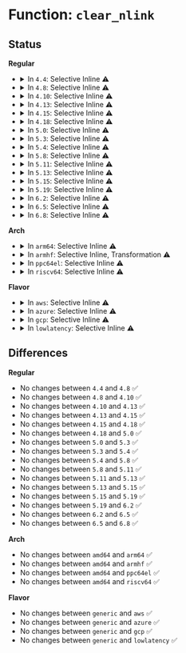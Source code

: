 # Function: <code>clear_nlink</code>

## Status
<b>Regular</b>
<ul>
<li>
<details>
<summary>In <code>4.4</code>: Selective Inline ⚠️</summary>

```c
void clear_nlink(struct inode *inode);
```

**Collision:** Unique Global

**Inline:** Selective

**Transformation:** False

**Instances:**

```
In fs/inode.c (ffffffff8122779d)
Location: fs/inode.c:288
Inline: True
Direct callers:
  - mm/shmem.c:__shmem_file_setup
  - fs/ext4/ialloc.c:__ext4_new_inode
  - fs/ext4/namei.c:ext4_mkdir
  - fs/ext4/namei.c:ext4_rename
  - fs/ext4/namei.c:ext4_symlink
  - fs/ext4/migrate.c:ext4_ext_migrate
  - fs/hugetlbfs/inode.c:hugetlb_file_setup
  - fs/fat/namei_vfat.c:vfat_rmdir
  - fs/fat/namei_vfat.c:vfat_unlink
  - fs/ecryptfs/inode.c:ecryptfs_rmdir
  - fs/fuse/dir.c:fuse_reverse_inval_entry
```
**Symbols:**

```
ffffffff81227af0-ffffffff81227b15: clear_nlink (STB_GLOBAL)
```
</details>
</li>
<li>
<details>
<summary>In <code>4.8</code>: Selective Inline ⚠️</summary>

```c
void clear_nlink(struct inode *inode);
```

**Collision:** Unique Global

**Inline:** Selective

**Transformation:** False

**Instances:**

```
In fs/inode.c (ffffffff8124ff2d)
Location: fs/inode.c:295
Inline: True
Direct callers:
  - mm/shmem.c:__shmem_file_setup
  - fs/ext4/ialloc.c:__ext4_new_inode
  - fs/ext4/namei.c:ext4_rename
  - fs/ext4/namei.c:ext4_symlink
  - fs/ext4/namei.c:ext4_mkdir
  - fs/ext4/migrate.c:ext4_ext_migrate
  - fs/hugetlbfs/inode.c:hugetlb_file_setup
  - fs/fat/namei_vfat.c:vfat_unlink
  - fs/fat/namei_vfat.c:vfat_rmdir
  - fs/ecryptfs/inode.c:ecryptfs_rmdir
  - fs/fuse/dir.c:fuse_reverse_inval_entry
```
**Symbols:**

```
ffffffff81250220-ffffffff81250245: clear_nlink (STB_GLOBAL)
```
</details>
</li>
<li>
<details>
<summary>In <code>4.10</code>: Selective Inline ⚠️</summary>

```c
void clear_nlink(struct inode *inode);
```

**Collision:** Unique Global

**Inline:** Selective

**Transformation:** False

**Instances:**

```
In fs/inode.c (ffffffff81262fcd)
Location: fs/inode.c:297
Inline: True
Direct callers:
  - mm/shmem.c:__shmem_file_setup
  - fs/ext4/ialloc.c:__ext4_new_inode
  - fs/ext4/namei.c:ext4_rename
  - fs/ext4/namei.c:ext4_symlink
  - fs/ext4/namei.c:ext4_mkdir
  - fs/ext4/migrate.c:ext4_ext_migrate
  - fs/hugetlbfs/inode.c:hugetlb_file_setup
  - fs/fat/namei_vfat.c:vfat_unlink
  - fs/fat/namei_vfat.c:vfat_rmdir
  - fs/ecryptfs/inode.c:ecryptfs_rmdir
  - fs/fuse/dir.c:fuse_reverse_inval_entry
```
**Symbols:**

```
ffffffff812631f0-ffffffff81263215: clear_nlink (STB_GLOBAL)
```
</details>
</li>
<li>
<details>
<summary>In <code>4.13</code>: Selective Inline ⚠️</summary>

```c
void clear_nlink(struct inode *inode);
```

**Collision:** Unique Global

**Inline:** Selective

**Transformation:** False

**Instances:**

```
In fs/inode.c (ffffffff81270870)
Location: fs/inode.c:298
Inline: True
Direct callers:
  - fs/ext4/ialloc.c:__ext4_new_inode
  - fs/ext4/migrate.c:ext4_ext_migrate
  - fs/ext4/namei.c:ext4_rename
  - fs/ext4/namei.c:ext4_symlink
  - fs/ext4/namei.c:ext4_mkdir
  - fs/ext4/xattr.c:ext4_xattr_inode_update_ref
  - fs/hugetlbfs/inode.c:hugetlb_file_setup
  - fs/fat/namei_vfat.c:vfat_unlink
  - fs/fat/namei_vfat.c:vfat_rmdir
  - fs/ecryptfs/inode.c:ecryptfs_rmdir
  - fs/fuse/dir.c:fuse_reverse_inval_entry
```
**Symbols:**

```
ffffffff81270a00-ffffffff81270a25: clear_nlink (STB_GLOBAL)
```
</details>
</li>
<li>
<details>
<summary>In <code>4.15</code>: Selective Inline ⚠️</summary>

```c
void clear_nlink(struct inode *inode);
```

**Collision:** Unique Global

**Inline:** Selective

**Transformation:** False

**Instances:**

```
In fs/inode.c (ffffffff812931b0)
Location: fs/inode.c:298
Inline: True
Direct callers:
  - fs/ext4/ialloc.c:__ext4_new_inode
  - fs/ext4/migrate.c:ext4_ext_migrate
  - fs/ext4/namei.c:ext4_rename
  - fs/ext4/namei.c:ext4_symlink
  - fs/ext4/namei.c:ext4_mkdir
  - fs/ext4/xattr.c:ext4_xattr_inode_update_ref
  - fs/hugetlbfs/inode.c:hugetlb_file_setup
  - fs/fat/namei_vfat.c:vfat_unlink
  - fs/fat/namei_vfat.c:vfat_rmdir
  - fs/ecryptfs/inode.c:ecryptfs_rmdir
  - fs/fuse/dir.c:fuse_reverse_inval_entry
```
**Symbols:**

```
ffffffff81293330-ffffffff81293357: clear_nlink (STB_GLOBAL)
```
</details>
</li>
<li>
<details>
<summary>In <code>4.18</code>: Selective Inline ⚠️</summary>

```c
void clear_nlink(struct inode *inode);
```

**Collision:** Unique Global

**Inline:** Selective

**Transformation:** False

**Instances:**

```
In fs/inode.c (ffffffff812b8e20)
Location: fs/inode.c:300
Inline: True
Direct callers:
  - fs/ext4/ialloc.c:__ext4_new_inode
  - fs/ext4/migrate.c:ext4_ext_migrate
  - fs/ext4/namei.c:ext4_rename
  - fs/ext4/namei.c:ext4_symlink
  - fs/ext4/namei.c:ext4_mkdir
  - fs/ext4/xattr.c:ext4_xattr_inode_update_ref
  - fs/hugetlbfs/inode.c:hugetlb_file_setup
  - fs/fat/namei_vfat.c:vfat_unlink
  - fs/fat/namei_vfat.c:vfat_rmdir
  - fs/ecryptfs/inode.c:ecryptfs_rmdir
  - fs/fuse/dir.c:fuse_reverse_inval_entry
```
**Symbols:**

```
ffffffff812b9040-ffffffff812b9066: clear_nlink (STB_GLOBAL)
```
</details>
</li>
<li>
<details>
<summary>In <code>5.0</code>: Selective Inline ⚠️</summary>

```c
void clear_nlink(struct inode *inode);
```

**Collision:** Unique Global

**Inline:** Selective

**Transformation:** False

**Instances:**

```
In fs/inode.c (ffffffff812cdf60)
Location: fs/inode.c:300
Inline: True
Direct callers:
  - fs/ext4/ialloc.c:__ext4_new_inode
  - fs/ext4/migrate.c:ext4_ext_migrate
  - fs/ext4/namei.c:ext4_rename
  - fs/ext4/namei.c:ext4_symlink
  - fs/ext4/namei.c:ext4_mkdir
  - fs/ext4/xattr.c:ext4_xattr_inode_update_ref
  - fs/hugetlbfs/inode.c:hugetlb_file_setup
  - fs/fat/namei_vfat.c:vfat_unlink
  - fs/fat/namei_vfat.c:vfat_rmdir
  - fs/ecryptfs/inode.c:ecryptfs_rmdir
  - fs/fuse/dir.c:fuse_reverse_inval_entry
```
**Symbols:**

```
ffffffff812ce180-ffffffff812ce1a6: clear_nlink (STB_GLOBAL)
```
</details>
</li>
<li>
<details>
<summary>In <code>5.3</code>: Selective Inline ⚠️</summary>

```c
void clear_nlink(struct inode *inode);
```

**Collision:** Unique Global

**Inline:** Selective

**Transformation:** False

**Instances:**

```
In fs/inode.c (ffffffff812eada0)
Location: fs/inode.c:313
Inline: True
Direct callers:
  - fs/ext4/ialloc.c:__ext4_new_inode
  - fs/ext4/migrate.c:ext4_ext_migrate
  - fs/ext4/namei.c:ext4_rename
  - fs/ext4/namei.c:ext4_symlink
  - fs/ext4/namei.c:ext4_mkdir
  - fs/ext4/xattr.c:ext4_xattr_inode_update_ref
  - fs/hugetlbfs/inode.c:hugetlb_file_setup
  - fs/fat/namei_vfat.c:vfat_unlink
  - fs/fat/namei_vfat.c:vfat_rmdir
  - fs/ecryptfs/inode.c:ecryptfs_rmdir
  - fs/fuse/dir.c:fuse_reverse_inval_entry
```
**Symbols:**

```
ffffffff812eb040-ffffffff812eb065: clear_nlink (STB_GLOBAL)
```
</details>
</li>
<li>
<details>
<summary>In <code>5.4</code>: Selective Inline ⚠️</summary>

```c
void clear_nlink(struct inode *inode);
```

**Collision:** Unique Global

**Inline:** Selective

**Transformation:** False

**Instances:**

```
In fs/inode.c (ffffffff812fc8d0)
Location: fs/inode.c:317
Inline: True
Direct callers:
  - fs/ext4/ialloc.c:__ext4_new_inode
  - fs/ext4/migrate.c:ext4_ext_migrate
  - fs/ext4/namei.c:ext4_rename
  - fs/ext4/namei.c:ext4_symlink
  - fs/ext4/namei.c:ext4_mkdir
  - fs/ext4/xattr.c:ext4_xattr_inode_update_ref
  - fs/hugetlbfs/inode.c:hugetlb_file_setup
  - fs/fat/namei_vfat.c:vfat_unlink
  - fs/fat/namei_vfat.c:vfat_rmdir
  - fs/ecryptfs/inode.c:ecryptfs_rmdir
  - fs/fuse/dir.c:fuse_reverse_inval_entry
```
**Symbols:**

```
ffffffff812fcb80-ffffffff812fcba5: clear_nlink (STB_GLOBAL)
```
</details>
</li>
<li>
<details>
<summary>In <code>5.8</code>: Selective Inline ⚠️</summary>

```c
void clear_nlink(struct inode *inode);
```

**Collision:** Unique Global

**Inline:** Selective

**Transformation:** False

**Instances:**

```
In fs/inode.c (ffffffff81335170)
Location: fs/inode.c:318
Inline: True
Direct callers:
  - fs/libfs.c:simple_recursive_removal
  - fs/ext4/ialloc.c:__ext4_new_inode
  - fs/ext4/migrate.c:ext4_ext_migrate
  - fs/ext4/namei.c:ext4_rename
  - fs/ext4/namei.c:ext4_symlink
  - fs/ext4/namei.c:ext4_mkdir
  - fs/ext4/xattr.c:ext4_xattr_inode_update_ref
  - fs/hugetlbfs/inode.c:hugetlb_file_setup
  - fs/fat/namei_vfat.c:vfat_unlink
  - fs/fat/namei_vfat.c:vfat_rmdir
  - fs/ecryptfs/inode.c:ecryptfs_rmdir
  - fs/fuse/dir.c:fuse_reverse_inval_entry
  - fs/fuse/dir.c:fuse_rmdir
```
**Symbols:**

```
ffffffff813353f0-ffffffff81335415: clear_nlink (STB_GLOBAL)
```
</details>
</li>
<li>
<details>
<summary>In <code>5.11</code>: Selective Inline ⚠️</summary>

```c
void clear_nlink(struct inode *inode);
```

**Collision:** Unique Global

**Inline:** Selective

**Transformation:** False

**Instances:**

```
In fs/inode.c (ffffffff81340ae0)
Location: fs/inode.c:319
Inline: True
Direct callers:
  - fs/libfs.c:simple_recursive_removal
  - fs/ext4/ialloc.c:__ext4_new_inode
  - fs/ext4/migrate.c:ext4_ext_migrate
  - fs/ext4/namei.c:ext4_rename
  - fs/ext4/namei.c:ext4_symlink
  - fs/ext4/namei.c:ext4_mkdir
  - fs/ext4/xattr.c:ext4_xattr_inode_update_ref
  - fs/hugetlbfs/inode.c:hugetlb_file_setup
  - fs/fat/namei_vfat.c:vfat_unlink
  - fs/fat/namei_vfat.c:vfat_rmdir
  - fs/ecryptfs/inode.c:ecryptfs_rmdir
  - fs/fuse/dir.c:fuse_reverse_inval_entry
  - fs/fuse/dir.c:fuse_rmdir
```
**Symbols:**

```
ffffffff81340d60-ffffffff81340d85: clear_nlink (STB_GLOBAL)
```
</details>
</li>
<li>
<details>
<summary>In <code>5.13</code>: Selective Inline ⚠️</summary>

```c
void clear_nlink(struct inode *inode);
```

**Collision:** Unique Global

**Inline:** Selective

**Transformation:** False

**Instances:**

```
In fs/inode.c (ffffffff81346f60)
Location: fs/inode.c:319
Inline: True
Direct callers:
  - fs/libfs.c:simple_recursive_removal
  - fs/ext4/ialloc.c:__ext4_new_inode
  - fs/ext4/migrate.c:ext4_ext_migrate
  - fs/ext4/namei.c:ext4_rename
  - fs/ext4/namei.c:ext4_symlink
  - fs/ext4/namei.c:ext4_mkdir
  - fs/ext4/xattr.c:ext4_xattr_inode_update_ref
  - fs/hugetlbfs/inode.c:hugetlb_file_setup
  - fs/fat/namei_vfat.c:vfat_unlink
  - fs/fat/namei_vfat.c:vfat_rmdir
  - fs/ecryptfs/inode.c:ecryptfs_rmdir
  - fs/fuse/dir.c:fuse_reverse_inval_entry
  - fs/fuse/dir.c:fuse_rmdir
```
**Symbols:**

```
ffffffff81347150-ffffffff81347175: clear_nlink (STB_GLOBAL)
```
</details>
</li>
<li>
<details>
<summary>In <code>5.15</code>: Selective Inline ⚠️</summary>

```c
void clear_nlink(struct inode *inode);
```

**Collision:** Unique Global

**Inline:** Selective

**Transformation:** False

**Instances:**

```
In fs/inode.c (ffffffff813949c0)
Location: fs/inode.c:323
Inline: True
Direct callers:
  - fs/libfs.c:simple_recursive_removal
  - fs/ext4/ialloc.c:__ext4_new_inode
  - fs/ext4/migrate.c:ext4_ext_migrate
  - fs/ext4/namei.c:ext4_rename
  - fs/ext4/namei.c:ext4_symlink
  - fs/ext4/namei.c:ext4_mkdir
  - fs/ext4/xattr.c:ext4_xattr_inode_update_ref
  - fs/hugetlbfs/inode.c:hugetlb_file_setup
  - fs/fat/namei_vfat.c:vfat_unlink
  - fs/fat/namei_vfat.c:vfat_rmdir
  - fs/ecryptfs/inode.c:ecryptfs_rmdir
  - fs/fuse/dir.c:fuse_reverse_inval_entry
  - fs/fuse/dir.c:fuse_rmdir
```
**Symbols:**

```
ffffffff81394bb0-ffffffff81394bd5: clear_nlink (STB_GLOBAL)
```
</details>
</li>
<li>
<details>
<summary>In <code>5.19</code>: Selective Inline ⚠️</summary>

```c
void clear_nlink(struct inode *inode);
```

**Collision:** Unique Global

**Inline:** Selective

**Transformation:** False

**Instances:**

```
In fs/inode.c (ffffffff81416ba0)
Location: fs/inode.c:347
Inline: True
Direct callers:
  - fs/libfs.c:simple_recursive_removal
  - fs/ext4/ialloc.c:__ext4_new_inode
  - fs/ext4/migrate.c:ext4_ext_migrate
  - fs/ext4/namei.c:ext4_rename
  - fs/ext4/namei.c:ext4_symlink
  - fs/ext4/namei.c:ext4_rmdir
  - fs/ext4/namei.c:ext4_mkdir
  - fs/ext4/xattr.c:ext4_xattr_inode_update_ref
  - fs/hugetlbfs/inode.c:hugetlb_file_setup
  - fs/fat/namei_vfat.c:vfat_unlink
  - fs/fat/namei_vfat.c:vfat_rmdir
  - fs/ecryptfs/inode.c:ecryptfs_rmdir
  - fs/fuse/dir.c:fuse_reverse_inval_entry
  - fs/fuse/dir.c:fuse_entry_unlinked
```
**Symbols:**

```
ffffffff81416ea0-ffffffff81416ecd: clear_nlink (STB_GLOBAL)
```
</details>
</li>
<li>
<details>
<summary>In <code>6.2</code>: Selective Inline ⚠️</summary>

```c
void clear_nlink(struct inode *inode);
```

**Collision:** Unique Global

**Inline:** Selective

**Transformation:** False

**Instances:**

```
In fs/inode.c (ffffffff814a2030)
Location: fs/inode.c:345
Inline: True
Direct callers:
  - fs/libfs.c:simple_recursive_removal
  - fs/ext4/ialloc.c:__ext4_new_inode
  - fs/ext4/migrate.c:ext4_ext_migrate
  - fs/ext4/namei.c:ext4_rename
  - fs/ext4/namei.c:ext4_symlink
  - fs/ext4/namei.c:ext4_rmdir
  - fs/ext4/namei.c:ext4_mkdir
  - fs/ext4/xattr.c:ext4_xattr_inode_update_ref
  - fs/hugetlbfs/inode.c:hugetlb_file_setup
  - fs/fat/namei_vfat.c:vfat_unlink
  - fs/fat/namei_vfat.c:vfat_rmdir
  - fs/ecryptfs/inode.c:ecryptfs_rmdir
  - fs/fuse/dir.c:fuse_reverse_inval_entry
  - fs/fuse/dir.c:fuse_entry_unlinked
```
**Symbols:**

```
ffffffff814a2210-ffffffff814a223d: clear_nlink (STB_GLOBAL)
```
</details>
</li>
<li>
<details>
<summary>In <code>6.5</code>: Selective Inline ⚠️</summary>

```c
void clear_nlink(struct inode *inode);
```

**Collision:** Unique Global

**Inline:** Selective

**Transformation:** False

**Instances:**

```
In fs/inode.c (ffffffff814d71c0)
Location: fs/inode.c:345
Inline: True
Direct callers:
  - fs/libfs.c:simple_recursive_removal
  - fs/ext4/ialloc.c:__ext4_new_inode
  - fs/ext4/migrate.c:ext4_ext_migrate
  - fs/ext4/namei.c:ext4_rename
  - fs/ext4/namei.c:ext4_symlink
  - fs/ext4/namei.c:ext4_rmdir
  - fs/ext4/namei.c:ext4_mkdir
  - fs/ext4/xattr.c:ext4_xattr_inode_update_ref
  - fs/hugetlbfs/inode.c:hugetlb_file_setup
  - fs/fat/namei_vfat.c:vfat_unlink
  - fs/fat/namei_vfat.c:vfat_rmdir
  - fs/ecryptfs/inode.c:ecryptfs_rmdir
  - fs/fuse/dir.c:fuse_reverse_inval_entry
  - fs/fuse/dir.c:fuse_entry_unlinked
```
**Symbols:**

```
ffffffff814d7440-ffffffff814d746d: clear_nlink (STB_GLOBAL)
```
</details>
</li>
<li>
<details>
<summary>In <code>6.8</code>: Selective Inline ⚠️</summary>

```c
void clear_nlink(struct inode *inode);
```

**Collision:** Unique Global

**Inline:** Selective

**Transformation:** False

**Instances:**

```
In fs/inode.c (ffffffff81509540)
Location: fs/inode.c:346
Inline: True
Direct callers:
  - fs/libfs.c:simple_recursive_removal
  - fs/ext4/ialloc.c:__ext4_new_inode
  - fs/ext4/migrate.c:ext4_ext_migrate
  - fs/ext4/namei.c:ext4_rename
  - fs/ext4/namei.c:ext4_symlink
  - fs/ext4/namei.c:ext4_rmdir
  - fs/ext4/namei.c:ext4_mkdir
  - fs/ext4/xattr.c:ext4_xattr_inode_update_ref
  - fs/hugetlbfs/inode.c:hugetlb_file_setup
  - fs/fat/namei_vfat.c:vfat_unlink
  - fs/fat/namei_vfat.c:vfat_rmdir
  - fs/ecryptfs/inode.c:ecryptfs_rmdir
  - fs/fuse/dir.c:fuse_reverse_inval_entry
  - fs/fuse/dir.c:fuse_entry_unlinked
```
**Symbols:**

```
ffffffff81509750-ffffffff8150977d: clear_nlink (STB_GLOBAL)
```
</details>
</li>
</ul>
<b>Arch</b>
<ul>
<li>
<details>
<summary>In <code>arm64</code>: Selective Inline ⚠️</summary>

```c
void clear_nlink(struct inode *inode);
```

**Collision:** Unique Global

**Inline:** Selective

**Transformation:** False

**Instances:**

```
In fs/inode.c (ffff8000103ac6b8)
Location: fs/inode.c:317
Inline: True
Direct callers:
  - fs/ext4/ialloc.c:__ext4_new_inode
  - fs/ext4/migrate.c:ext4_ext_migrate
  - fs/ext4/namei.c:ext4_rename
  - fs/ext4/namei.c:ext4_symlink
  - fs/ext4/namei.c:ext4_mkdir
  - fs/ext4/xattr.c:ext4_xattr_inode_update_ref
  - fs/hugetlbfs/inode.c:hugetlb_file_setup
  - fs/fat/namei_vfat.c:vfat_unlink
  - fs/fat/namei_vfat.c:vfat_rmdir
  - fs/ecryptfs/inode.c:ecryptfs_rmdir
  - fs/fuse/dir.c:fuse_reverse_inval_entry
```
**Symbols:**

```
ffff8000103ac6b8-ffff8000103ac720: clear_nlink (STB_GLOBAL)
```
</details>
</li>
<li>
<details>
<summary>In <code>armhf</code>: Selective Inline, Transformation ⚠️</summary>

```c
void clear_nlink(struct inode *inode);
```

**Collision:** Unique Global

**Inline:** Selective

**Transformation:** True

**Instances:**

```
In fs/inode.c (c058d634)
Location: fs/inode.c:317
Inline: True
Direct callers:
  - fs/ext4/ialloc.c:__ext4_new_inode
  - fs/ext4/migrate.c:ext4_ext_migrate
  - fs/ext4/namei.c:ext4_rename
  - fs/ext4/namei.c:ext4_symlink
  - fs/ext4/namei.c:ext4_mkdir
  - fs/ext4/xattr.c:ext4_xattr_inode_update_ref
  - fs/fat/namei_vfat.c:vfat_unlink
  - fs/fat/namei_vfat.c:vfat_rmdir
  - fs/ecryptfs/inode.c:ecryptfs_rmdir
  - fs/fuse/dir.c:fuse_reverse_inval_entry
```
**Symbols:**

```
c058d634-c058d674: clear_nlink.part.0 (STB_LOCAL)
c058d674-c058d69c: clear_nlink (STB_GLOBAL)
```
</details>
</li>
<li>
<details>
<summary>In <code>ppc64el</code>: Selective Inline ⚠️</summary>

```c
void clear_nlink(struct inode *inode);
```

**Collision:** Unique Global

**Inline:** Selective

**Transformation:** False

**Instances:**

```
In fs/inode.c (c0000000004a7954)
Location: fs/inode.c:317
Inline: True
Direct callers:
  - fs/ext4/ialloc.c:__ext4_new_inode
  - fs/ext4/migrate.c:ext4_ext_migrate
  - fs/ext4/namei.c:ext4_rename
  - fs/ext4/namei.c:ext4_symlink
  - fs/ext4/namei.c:ext4_mkdir
  - fs/ext4/xattr.c:ext4_xattr_inode_update_ref
  - fs/hugetlbfs/inode.c:hugetlb_file_setup
  - fs/fat/namei_vfat.c:vfat_unlink
  - fs/fat/namei_vfat.c:vfat_rmdir
  - fs/ecryptfs/inode.c:ecryptfs_rmdir
  - fs/fuse/dir.c:fuse_reverse_inval_entry
```
**Symbols:**

```
c0000000004a84f0-c0000000004a8528: clear_nlink (STB_GLOBAL)
```
</details>
</li>
<li>
<details>
<summary>In <code>riscv64</code>: Selective Inline ⚠️</summary>

```c
void clear_nlink(struct inode *inode);
```

**Collision:** Unique Global

**Inline:** Selective

**Transformation:** False

**Instances:**

```
In fs/inode.c (ffffffe0002708f6)
Location: fs/inode.c:317
Inline: True
Direct callers:
  - fs/ext4/ialloc.c:__ext4_new_inode
  - fs/ext4/migrate.c:ext4_ext_migrate
  - fs/ext4/namei.c:ext4_rename
  - fs/ext4/namei.c:ext4_symlink
  - fs/ext4/namei.c:ext4_mkdir
  - fs/ext4/xattr.c:ext4_xattr_inode_update_ref
  - fs/hugetlbfs/inode.c:hugetlb_file_setup
  - fs/fat/namei_vfat.c:vfat_unlink
  - fs/fat/namei_vfat.c:vfat_rmdir
  - fs/ecryptfs/inode.c:ecryptfs_rmdir
  - fs/fuse/dir.c:fuse_reverse_inval_entry
```
**Symbols:**

```
ffffffe0002708f6-ffffffe00027092a: clear_nlink (STB_GLOBAL)
```
</details>
</li>
</ul>
<b>Flavor</b>
<ul>
<li>
<details>
<summary>In <code>aws</code>: Selective Inline ⚠️</summary>

```c
void clear_nlink(struct inode *inode);
```

**Collision:** Unique Global

**Inline:** Selective

**Transformation:** False

**Instances:**

```
In fs/inode.c (ffffffff812f4eb0)
Location: fs/inode.c:317
Inline: True
Direct callers:
  - fs/ext4/ialloc.c:__ext4_new_inode
  - fs/ext4/migrate.c:ext4_ext_migrate
  - fs/ext4/namei.c:ext4_rename
  - fs/ext4/namei.c:ext4_symlink
  - fs/ext4/namei.c:ext4_mkdir
  - fs/ext4/xattr.c:ext4_xattr_inode_update_ref
  - fs/hugetlbfs/inode.c:hugetlb_file_setup
  - fs/fat/namei_vfat.c:vfat_unlink
  - fs/fat/namei_vfat.c:vfat_rmdir
  - fs/ecryptfs/inode.c:ecryptfs_rmdir
  - fs/fuse/dir.c:fuse_reverse_inval_entry
```
**Symbols:**

```
ffffffff812f5160-ffffffff812f5185: clear_nlink (STB_GLOBAL)
```
</details>
</li>
<li>
<details>
<summary>In <code>azure</code>: Selective Inline ⚠️</summary>

```c
void clear_nlink(struct inode *inode);
```

**Collision:** Unique Global

**Inline:** Selective

**Transformation:** False

**Instances:**

```
In fs/inode.c (ffffffff812e5ad0)
Location: fs/inode.c:317
Inline: True
Direct callers:
  - fs/ext4/ialloc.c:__ext4_new_inode
  - fs/ext4/migrate.c:ext4_ext_migrate
  - fs/ext4/namei.c:ext4_rename
  - fs/ext4/namei.c:ext4_symlink
  - fs/ext4/namei.c:ext4_mkdir
  - fs/ext4/xattr.c:ext4_xattr_inode_update_ref
  - fs/hugetlbfs/inode.c:hugetlb_file_setup
  - fs/fat/namei_vfat.c:vfat_unlink
  - fs/fat/namei_vfat.c:vfat_rmdir
  - fs/ecryptfs/inode.c:ecryptfs_rmdir
  - fs/fuse/dir.c:fuse_reverse_inval_entry
```
**Symbols:**

```
ffffffff812e5d80-ffffffff812e5da5: clear_nlink (STB_GLOBAL)
```
</details>
</li>
<li>
<details>
<summary>In <code>gcp</code>: Selective Inline ⚠️</summary>

```c
void clear_nlink(struct inode *inode);
```

**Collision:** Unique Global

**Inline:** Selective

**Transformation:** False

**Instances:**

```
In fs/inode.c (ffffffff812f2cc0)
Location: fs/inode.c:317
Inline: True
Direct callers:
  - fs/ext4/ialloc.c:__ext4_new_inode
  - fs/ext4/migrate.c:ext4_ext_migrate
  - fs/ext4/namei.c:ext4_rename
  - fs/ext4/namei.c:ext4_symlink
  - fs/ext4/namei.c:ext4_mkdir
  - fs/ext4/xattr.c:ext4_xattr_inode_update_ref
  - fs/hugetlbfs/inode.c:hugetlb_file_setup
  - fs/fat/namei_vfat.c:vfat_unlink
  - fs/fat/namei_vfat.c:vfat_rmdir
  - fs/ecryptfs/inode.c:ecryptfs_rmdir
  - fs/fuse/dir.c:fuse_reverse_inval_entry
```
**Symbols:**

```
ffffffff812f2f70-ffffffff812f2f95: clear_nlink (STB_GLOBAL)
```
</details>
</li>
<li>
<details>
<summary>In <code>lowlatency</code>: Selective Inline ⚠️</summary>

```c
void clear_nlink(struct inode *inode);
```

**Collision:** Unique Global

**Inline:** Selective

**Transformation:** False

**Instances:**

```
In fs/inode.c (ffffffff813043d0)
Location: fs/inode.c:317
Inline: True
Direct callers:
  - fs/ext4/ialloc.c:__ext4_new_inode
  - fs/ext4/migrate.c:ext4_ext_migrate
  - fs/ext4/namei.c:ext4_rename
  - fs/ext4/namei.c:ext4_symlink
  - fs/ext4/namei.c:ext4_mkdir
  - fs/ext4/xattr.c:ext4_xattr_inode_update_ref
  - fs/hugetlbfs/inode.c:hugetlb_file_setup
  - fs/fat/namei_vfat.c:vfat_unlink
  - fs/fat/namei_vfat.c:vfat_rmdir
  - fs/ecryptfs/inode.c:ecryptfs_rmdir
  - fs/fuse/dir.c:fuse_reverse_inval_entry
```
**Symbols:**

```
ffffffff813048a0-ffffffff813048c5: clear_nlink (STB_GLOBAL)
```
</details>
</li>
</ul>

## Differences
<b>Regular</b>
<ul>
<li>
No changes between <code>4.4</code> and <code>4.8</code> ✅
</li>
<li>
No changes between <code>4.8</code> and <code>4.10</code> ✅
</li>
<li>
No changes between <code>4.10</code> and <code>4.13</code> ✅
</li>
<li>
No changes between <code>4.13</code> and <code>4.15</code> ✅
</li>
<li>
No changes between <code>4.15</code> and <code>4.18</code> ✅
</li>
<li>
No changes between <code>4.18</code> and <code>5.0</code> ✅
</li>
<li>
No changes between <code>5.0</code> and <code>5.3</code> ✅
</li>
<li>
No changes between <code>5.3</code> and <code>5.4</code> ✅
</li>
<li>
No changes between <code>5.4</code> and <code>5.8</code> ✅
</li>
<li>
No changes between <code>5.8</code> and <code>5.11</code> ✅
</li>
<li>
No changes between <code>5.11</code> and <code>5.13</code> ✅
</li>
<li>
No changes between <code>5.13</code> and <code>5.15</code> ✅
</li>
<li>
No changes between <code>5.15</code> and <code>5.19</code> ✅
</li>
<li>
No changes between <code>5.19</code> and <code>6.2</code> ✅
</li>
<li>
No changes between <code>6.2</code> and <code>6.5</code> ✅
</li>
<li>
No changes between <code>6.5</code> and <code>6.8</code> ✅
</li>
</ul>
<b>Arch</b>
<ul>
<li>
No changes between <code>amd64</code> and <code>arm64</code> ✅
</li>
<li>
No changes between <code>amd64</code> and <code>armhf</code> ✅
</li>
<li>
No changes between <code>amd64</code> and <code>ppc64el</code> ✅
</li>
<li>
No changes between <code>amd64</code> and <code>riscv64</code> ✅
</li>
</ul>
<b>Flavor</b>
<ul>
<li>
No changes between <code>generic</code> and <code>aws</code> ✅
</li>
<li>
No changes between <code>generic</code> and <code>azure</code> ✅
</li>
<li>
No changes between <code>generic</code> and <code>gcp</code> ✅
</li>
<li>
No changes between <code>generic</code> and <code>lowlatency</code> ✅
</li>
</ul>
